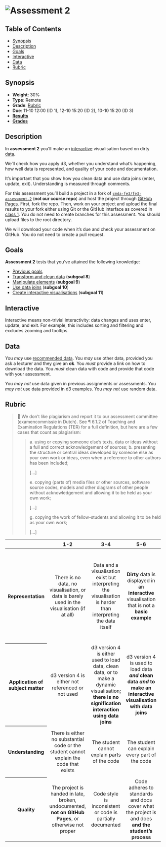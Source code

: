 # ![Assessment 2][banner]

## Table of Contents

*   [Synopsis](#synopsis)
*   [Description](#description)
*   [Goals](#goals)
*   [Interactive](#interactive)
*   [Data](#data)
*   [Rubric](#rubric)

## Synopsis

*   **Weight**: 30%
*   **Type**: Remote
*   **Grade**: [Rubric][]
*   **Due**: 11-10 12:00 (ID 1), 12-10 15:20 (ID 2), 10-10 15:20 (ID 3)
*   [**Results**][results]
*   [**Grades**][grades]

## Description

In **assessment 2** you’ll make an [interactive][] visualisation based on dirty
[data][].

We’ll check how you apply d3, whether you understand what’s happening, how well
data is represented, and quality of your code and documentation.

It’s important that you show how you clean data and use data joins (enter,
update, exit).  Understanding is measured through comments.

For this assessment you’ll build a project in a fork of
[`cmda-fe3/fe3-assessment-2`][starter-code] (**not our course repo**) and
host the project through [GitHub Pages][pages].  First, fork the repo.  Then,
work on your project and upload the final results to your fork either using
Git or the GitHub interface as covered in [class 1][c1].  You do not need
to create branches for this assessment.  You should upload files to the root
directory.

We will download your code when it’s due and check your assessment on GitHub.
You do not need to create a pull request.

## Goals

**Assessment 2** tests that you’ve attained the following knowledge:

*   [Previous goals][s]
*   [Transform and clean data][s8] (**subgoal 8**)
*   [Manipulate elements][s9] (**subgoal 9**)
*   [Use data joins][s10] (**subgoal 10**)
*   [Create interactive visualisations][s11] (**subgoal 11**)

## Interactive

Interactive means non-trivial interactivity: data changes and uses enter,
update, and exit.  For example, this includes sorting and filtering and excludes
zooming and tooltips.

## Data

You _may_ use [recommended data][recommended-data].
You _may_ use other data, provided you ask a lecturer and they give an **ok**.
You _must_ provide a link on how to download the data.
You _must_ clean data with code and provide that code with your assessment.

You _may not_ use data given in previous assignments or assessments.
You _may not_ use data provided in d3 examples.
You _may not_ use random data.

## Rubric

> 💁 We don’t like plagiarism and report it to our assessment committee
> (examencommissie in Dutch).  See ¶ 6.1.2 of Teaching and Examination
> Regulations (TER) for a full definition, but here are a few cases that
> count as plagiarism:
>
> > a. using or copying someone else’s texts, data or ideas without a full and
> > correct acknowledgement of sources;
> > b. presenting the structure or central ideas developed by someone else as
> > your own work or ideas, even when a reference to other authors has been
> > included;
> >
> > \[…]
> >
> > e. copying (parts of) media files or other sources, software source codes,
> > models and other diagrams of other people without acknowledgement and
> > allowing it to be held as your own work;
> >
> > \[…]
> >
> > g. copying the work of fellow-students and allowing it to be held as your
> > own work;
> >
> > \[…]

<!--lint disable no-html maximum-line-length-->

<table>
  <thead>
    <tr>
      <th></th>
      <th><strong>1-2</strong></th>
      <th><strong>3-4</strong></th>
      <th><strong>5-6</strong></th>
      <th><strong>7-8</strong></th>
      <th><strong>9-10</strong></th>
    </tr>
  </thead>
  <tbody>
    <tr>
      <th align="center" scope="row">Representation</th>
      <td align="center">There is no data, no visualisation, or data is barely used in the visualisation (if at all)</td>
      <td align="center">Data and a visualisation exist but interpreting the visualisation is harder than interpreting the data itself</td>
      <td align="center"><strong>Dirty</strong> data is displayed in an <strong>interactive</strong> visualisation that is not a <strong>basic example</strong></td>
      <td align="center">The visualisation goes beyond an example; <strong>Interaction contributes to gaining insight in data</strong>; There are demonstrable additions and the student can name them</td>
      <td align="center">🎓<br>Several of the data’s dimensions are beautifully visualised <strong> through interaction</strong></td>
    </tr>
    <tr>
      <th align="center" scope="row">Application of subject matter</th>
      <td align="center">d3 version 4 is either not referenced or not used</td>
      <td align="center">d3 version 4 is either used to load data, clean data, or to make a dynamic visualisation; <strong>there is no signification interaction using data joins</strong></td>
      <td align="center">d3 version 4 is used to load data <strong><em>and</em> clean data <em>and</em> to make an interactive visualisation with data joins</strong></td>
      <td align="center">The visualisation contains <strong>well-chosen features and interaction methods</strong></td>
      <td align="center">😱<br>The way the student applies d3 is more advanced than what they were taught in class; let’s switch places</td>
    </tr>
    <tr>
      <th align="center" scope="row">Understanding</th>
      <td align="center">There is either no substantial code or the student cannot explain the code that exists</td>
      <td align="center">The student cannot explain parts of the code</td>
      <td align="center">The student can explain every part of the code</td>
      <td align="center">The student can explain every part of the code and describe why it’s used instead of alternatives</td>
      <td align="center">🤓<br>The student understands JavaScript and d3’s programming principles</td>
    </tr>
    <tr>
      <th align="center" scope="row">Quality</th>
      <td align="center">The project is handed in late, broken, undocumented, <strong>not on GitHub Pages</strong>, or otherwise not proper</td>
      <td align="center">Code style is inconsistent or code is partially documented</td>
      <td align="center">Code adheres to standards and docs cover what the project is and does <strong>and the student’s process</strong></td>
      <td align="center">Code quality is consistently good and docs are professional</td>
      <td align="center">📚<br>Code and docs both read like great books</td>
    </tr>
  </tbody>
</table>

<!--lint enable no-html maximum-line-length-->

[banner]: https://cdn.rawgit.com/cmda-fe3/logo/a4b0614/banner-assessment-2.svg

[interactive]: #interactive

[data]: #data

[rubric]: #rubric

[pages]: https://pages.github.com

[c1]: ../class-1.md

[s]: ../readme.md#goals

[s8]: ../readme.md#subgoal-8

[s9]: ../readme.md#subgoal-9

[s10]: ../readme.md#subgoal-10

[s11]: ../readme.md#subgoal-11

[recommended-data]: ../assessment-1/readme.md#other-data

[starter-code]: https://github.com/cmda-fe3/fe3-assessment-2

[results]: https://github.com/cmda-fe3/course-17-18/tree/master/site/assessment-2#readme

[grades]: https://cmda-fe3.github.io/grades-17-18/
